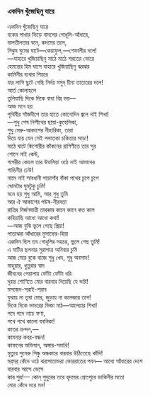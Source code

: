 ### একদিন খুঁজেছিনু যারে

একদিন খুঁজেছিনু যারে  
বকের পাখার ভিড়ে বাদলের গোধূলি-আঁধারে,  
মালতীলতার বনে, কদমের তলে,  
নিঝুম ঘুমের ঘাটে—কেয়াফুল,—শেফালীর দলে!  
—যাহারে খুজিয়াছিনু মাঠে মাঠে শরতের ভোরে  
হেমন্তের হিম ঘাসে যাহারে খুজিয়াছিনু ঝরঝর  
কামিনীর ব্যথার শিয়রে  
যার লাগি ছুটে গেছি নির্দয় মসুদ্ চীনা তাতারের দলে!  
আর্ত কোলাহলে  
তুলিয়াছি দিকে দিকে বাধা বিঘ্ন ভয়—  
আজ মনে হয়  
পৃথিবীর সাঁজদীপে তার হাতে কোনোদিন জ্বলে নাই শিখা!  
—শুধু শেষ নিশীথের ছায়া-কুহেলিকা,  
শুধু মেরু-আকাশের নীহারিকা, তারা  
দিয়ে যায় যেন সেই পলাতকা চকিতার সাড়া!  
মাঠে ঘাটে কিশোরীর কাঁকনের রাগিণীতে তার সুর  
শোনে নাই কেউ,  
গাগরীর কোলে তার উত্থলিয়া ওঠে নাই আমাদের  
গাঙিনীর ঢেউ!  
নামে নাই সাবধানী পাড়াগাঁর বাঁকা পথের চুপে চুপে  
ঘোমটার ঘুমটুকু চুমি!  
মনে হয় শুধু আমি, আর শুধু তুমি  
আর ঐ আকাশের পউষ-নীরবতা  
রাত্রির নির্জনযাত্রী তারকার কানে কানে কত কাল  
কহিয়াছি আধো আধো কথা!  
—আজ বুঝি ভুলে গেছে প্রিয়া!  
পাতাঝরা আঁধারের মুসাফের-হিয়া  
একদিন ছিল তব গোধূলির সহচর, ভুলে গেছ তুমি!  
এ মাটির ছলনার সুরাপাত্র অনিবার চুমি  
আজ মোর বুকে বাজে শুধু খেদ, শুধু অবসাদ!  
মাহুয়ার, ধুতুরার স্বাদ  
জীবনের পেয়ালায় ফোঁটা ফোঁটা ধরি  
দুরন্ত শোণিতে মোর বারবার নিয়েছি যে ভরি!  
মসজেদ-সরাই-শরাব  
ফুরায় না তৃষা মোর, জুড়ায় না কলেজার তাপ!  
দিকে দিকে ভাদরের ভিজা মাঠ—আলেয়ার শিখা!  
পদে পদে নাচে ফণা,  
পথে পথে কালো যবনিকা!  
কাতর ক্রন্দন,—  
কামনার কবর-বন্ধন!  
কাফনের অভিযান, অঙ্গার-সমাধি!  
মৃত্যুর সুমেরু সিন্ধু অন্ধকারে বারবার উঠিতেছে কাঁদি!  
মর্‌মর্‌ কেঁদে ওঠে ঝরাপাতাভরা ভোররাতের পবন—
আধো আঁধারের দেশে  
বারবার আসে ভেসে  
কার সুর!—
কোন্‌ সুদুরের তরে হৃদয়ের প্রেতপুরে ডাকিনীর মতো  
মোর কেঁদে মরে মন!   
